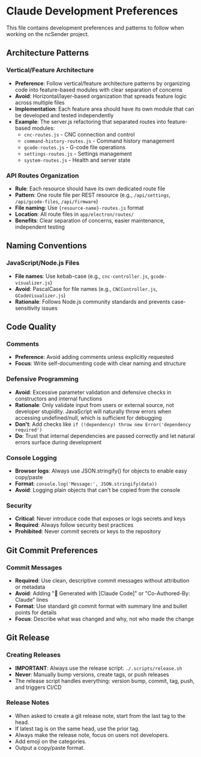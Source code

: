 # Claude Development Preferences

This file contains development preferences and patterns to follow when working on the ncSender project.

## Architecture Patterns

### Vertical/Feature Architecture
- **Preference**: Follow vertical/feature architecture patterns by organizing code into feature-based modules with clear separation of concerns
- **Avoid**: Horizontal/layer-based organization that spreads feature logic across multiple files
- **Implementation**: Each feature area should have its own module that can be developed and tested independently
- **Example**: The server.js refactoring that separated routes into feature-based modules:
  - `cnc-routes.js` - CNC connection and control
  - `command-history-routes.js` - Command history management
  - `gcode-routes.js` - G-code file operations
  - `settings-routes.js` - Settings management
  - `system-routes.js` - Health and server state

### API Routes Organization
- **Rule**: Each resource should have its own dedicated route file
- **Pattern**: One route file per REST resource (e.g., `/api/settings`, `/api/gcode-files`, `/api/firmware`)
- **File naming**: Use `{resource-name}-routes.js` format
- **Location**: All route files in `app/electron/routes/`
- **Benefits**: Clear separation of concerns, easier maintenance, independent testing

## Naming Conventions

### JavaScript/Node.js Files
- **File names**: Use kebab-case (e.g., `cnc-controller.js`, `gcode-visualizer.js`)
- **Avoid**: PascalCase for file names (e.g., `CNCController.js`, `GCodeVisualizer.js`)
- **Rationale**: Follows Node.js community standards and prevents case-sensitivity issues

## Code Quality

### Comments
- **Preference**: Avoid adding comments unless explicitly requested
- **Focus**: Write self-documenting code with clear naming and structure

### Defensive Programming
- **Avoid**: Excessive parameter validation and defensive checks in constructors and internal functions
- **Rationale**: Only validate input from users or external source, not developer stupidity. JavaScript will naturally throw errors when accessing undefined/null, which is sufficient for debugging
- **Don't**: Add checks like `if (!dependency) throw new Error('dependency required')`
- **Do**: Trust that internal dependencies are passed correctly and let natural errors surface during development

### Console Logging
- **Browser logs**: Always use JSON.stringify() for objects to enable easy copy/paste
- **Format**: `console.log('Message:', JSON.stringify(data))`
- **Avoid**: Logging plain objects that can't be copied from the console

### Security
- **Critical**: Never introduce code that exposes or logs secrets and keys
- **Required**: Always follow security best practices
- **Prohibited**: Never commit secrets or keys to the repository

## Git Commit Preferences

### Commit Messages
- **Required**: Use clean, descriptive commit messages without attribution or metadata
- **Avoid**: Adding "🤖 Generated with [Claude Code]" or "Co-Authored-By: Claude" lines
- **Format**: Use standard git commit format with summary line and bullet points for details
- **Focus**: Describe what was changed and why, not who made the change

## Git Release

### Creating Releases
- **IMPORTANT**: Always use the release script: `./.scripts/release.sh`
- **Never**: Manually bump versions, create tags, or push releases
- The release script handles everything: version bump, commit, tag, push, and triggers CI/CD

### Release Notes
- When asked to create a git release note, start from the last tag to the head.
- If latest tag is on the same head, use the prior tag.
- Always make the release note, focus on users not developers.
- Add emoji on the categories.
- Output a copy/paste format.